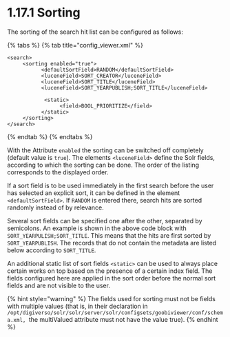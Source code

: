 # 1.17.1 Sorting

The sorting of the search hit list can be configured as follows:

{% tabs %}
{% tab title="config_viewer.xml" %}
```markup
<search>
     <sorting enabled="true">
           <defaultSortField>RANDOM</defaultSortField>
           <luceneField>SORT_CREATOR</luceneField>
           <luceneField>SORT_TITLE</luceneField>
           <luceneField>SORT_YEARPUBLISH;SORT_TITLE</luceneField>
           
            <static>
                 <field>BOOL_PRIORITIZE</field>
           </static>
     </sorting>
</search>
```
{% endtab %}
{% endtabs %}

With the Attribute `enabled` the sorting can be switched off completely (default value is `true`). The elements `<luceneField>` define the Solr fields, according to which the sorting can be done. The order of the listing corresponds to the displayed order.&#x20;

If a sort field is to be used immediately in the first search before the user has selected an explicit sort, it can be defined in the element `<defaultSortField>`. If `RANDOM` is entered there, search hits are sorted randomly instead of by relevance.

Several sort fields can be specified one after the other, separated by semicolons. An example is shown in the above code block with `SORT_YEARPULISH;SORT_TITLE`. This means that the hits are first sorted by `SORT_YEARPUBLISH`. The records that do not contain the metadata are listed below according to `SORT_TITLE`.

An additional static list of sort fields `<static>` can be used to always place certain works on top based on the presence of a certain index field. The fields configured here are applied in the sort order before the normal sort fields and are not visible to the user.

{% hint style="warning" %}
The fields used for sorting must not be fields with multiple values (that is, in their declaration in `/opt/digiverso/solr/solr/server/solr/configsets/goobiviewer/conf/schema.xml, `the multiValued attribute must not have the value true).
{% endhint %}


